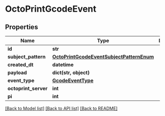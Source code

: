 # OctoPrintGcodeEvent


## Properties
Name | Type | Description | Notes
------------ | ------------- | ------------- | -------------
**id** | **str** |  | [readonly] 
**subject_pattern** | [**OctoPrintGcodeEventSubjectPatternEnum**](OctoPrintGcodeEventSubjectPatternEnum.md) |  | 
**created_dt** | **datetime** |  | [readonly] 
**payload** | **dict(str, object)** |  | [optional] 
**event_type** | [**GcodeEventType**](GcodeEventType.md) |  | 
**octoprint_server** | **int** |  | 
**pi** | **int** |  | 

[[Back to Model list]](../README.md#documentation-for-models) [[Back to API list]](../README.md#documentation-for-api-endpoints) [[Back to README]](../README.md)


